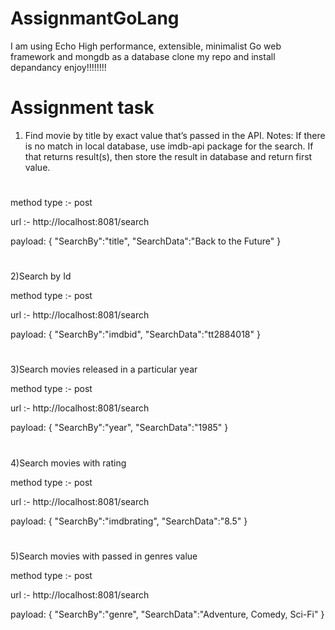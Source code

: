 # AssignmantGoLang 
I am using Echo High performance, extensible, minimalist Go web framework and mongdb as a database 
clone my repo and install depandancy 
enjoy!!!!!!!!

# Assignment task 

 1) Find movie by title by exact value that’s passed in the API. Notes: If there is no match in local
 database, use imdb-api package for the search. If that returns result(s), then store the result in
 database and return first value.
 #
method type :- post

url :- http://localhost:8081/search

payload: 
 {
	"SearchBy":"title",
	"SearchData":"Back to the Future"
 }

#
2)Search by Id

method type :- post

url :- http://localhost:8081/search

payload: 
{
	"SearchBy":"imdbid",
	"SearchData":"tt2884018"
}
#
 3)Search movies released in a particular year

method type :- post

url :- http://localhost:8081/search

payload: 
{
	"SearchBy":"year",
	"SearchData":"1985"
}

#
 4)Search movies with rating

method type :- post

url :- http://localhost:8081/search

payload: 
{
	"SearchBy":"imdbrating",
	"SearchData":"8.5"
 }

#
 5)Search movies with passed in genres value

method type :- post

url :- http://localhost:8081/search

payload:
{
	"SearchBy":"genre",
	"SearchData":"Adventure, Comedy, Sci-Fi"
 }

